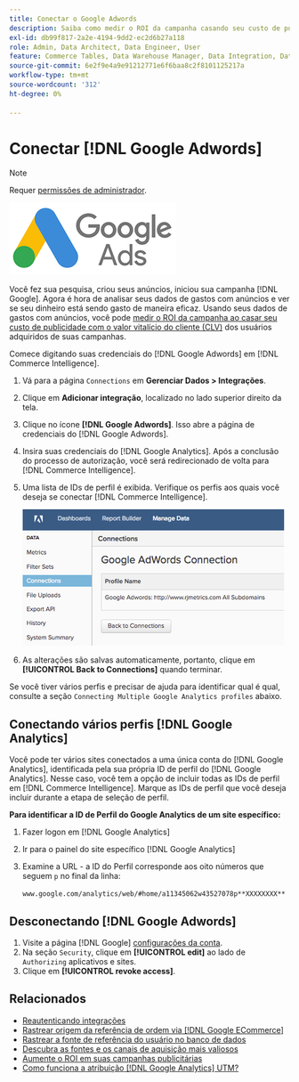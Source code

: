 ```yaml
---
title: Conectar o Google Adwords
description: Saiba como medir o ROI da campanha casando seu custo de publicidade e o valor vitalício do cliente (CLV) dos usuários adquiridos de suas campanhas.
exl-id: db99f817-2a2e-4194-9dd2-ec2d6b27a118
role: Admin, Data Architect, Data Engineer, User
feature: Commerce Tables, Data Warehouse Manager, Data Integration, Data Import/Export
source-git-commit: 6e2f9e4a9e91212771e6f6baa8c2f8101125217a
workflow-type: tm+mt
source-wordcount: '312'
ht-degree: 0%

---
```


# Conectar [!DNL Google Adwords]

>[!NOTE]
>
>Requer [permissões de administrador](../../../administrator/user-management/user-management.md).

![](../../../assets/Google_Adwords_logo.png)

Você fez sua pesquisa, criou seus anúncios, iniciou sua campanha [!DNL Google]. Agora é hora de analisar seus dados de gastos com anúncios e ver se seu dinheiro está sendo gasto de maneira eficaz. Usando seus dados de gastos com anúncios, você pode [medir o ROI da campanha ao casar seu custo de publicidade com o valor vitalício do cliente (CLV)](../../analysis/roi-ad-camp.md) dos usuários adquiridos de suas campanhas.

Comece digitando suas credenciais do [!DNL Google Adwords] em [!DNL Commerce Intelligence].

1. Vá para a página `Connections` em **Gerenciar Dados > Integrações**.
1. Clique em **Adicionar integração**, localizado no lado superior direito da tela.
1. Clique no ícone **[!DNL Google Adwords]**. Isso abre a página de credenciais do [!DNL Google Adwords].
1. Insira suas credenciais do [!DNL Google Analytics]. Após a conclusão do processo de autorização, você será redirecionado de volta para [!DNL Commerce Intelligence].
1. Uma lista de IDs de perfil é exibida. Verifique os perfis aos quais você deseja se conectar [!DNL Commerce Intelligence].

   ![](../../../assets/cnnct-profile.png)

1. As alterações são salvas automaticamente, portanto, clique em **[!UICONTROL Back to Connections]** quando terminar.

Se você tiver vários perfis e precisar de ajuda para identificar qual é qual, consulte a seção `Connecting Multiple Google Analytics profiles` abaixo.

## Conectando vários perfis [!DNL Google Analytics]

Você pode ter vários sites conectados a uma única conta do [!DNL Google Analytics], identificada pela sua própria ID de perfil do [!DNL Google Analytics]. Nesse caso, você tem a opção de incluir todas as IDs de perfil em [!DNL Commerce Intelligence]. Marque as IDs de perfil que você deseja incluir durante a etapa de seleção de perfil.

**Para identificar a ID de Perfil do Google Analytics de um site específico:**

1. Fazer logon em [!DNL Google Analytics]
1. Ir para o painel do site específico [!DNL Google Analytics]
1. Examine a URL - a ID do Perfil corresponde aos oito números que seguem `p` no final da linha:

   `www.google.com/analytics/web/#home/a11345062w43527078p**XXXXXXXX**`

## Desconectando [!DNL Google Adwords]

1. Visite a página [!DNL Google] [configurações da conta](https://www.google.com/account/about/?hl=en).
1. Na seção `Security`, clique em **[!UICONTROL edit]** ao lado de `Authorizing` aplicativos e sites.
1. Clique em **[!UICONTROL revoke access]**.

## Relacionados

* [Reautenticando integrações](https://experienceleague.adobe.com/docs/commerce-knowledge-base/kb/how-to/mbi-reauthenticating-integrations.html)
* [Rastrear origem da referência de ordem via [!DNL Google ECommerce]](../integrations/google-ecommerce.md)
* [Rastrear a fonte de referência do usuário no banco de dados](../../analysis/google-track-user-acq.md)
* [Descubra as fontes e os canais de aquisição mais valiosos](../../analysis/most-value-source-channel.md)
* [Aumente o ROI em suas campanhas publicitárias](../../analysis/roi-ad-camp.md)
* [Como funciona a atribuição  [!DNL Google Analytics] UTM?](../../analysis/utm-attributes.md)
